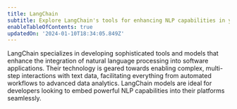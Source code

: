 ```yaml
---
title: LangChain
subtitle: Explore LangChain's tools for enhancing NLP capabilities in your applications
enableTableOfContents: true
updatedOn: '2024-01-10T18:34:05.849Z'
---
```


LangChain specializes in developing sophisticated tools and models that enhance the integration of natural language processing into software applications. Their technology is geared towards enabling complex, multi-step interactions with text data, facilitating everything from automated workflows to advanced data analytics. LangChain models are ideal for developers looking to embed powerful NLP capabilities into their platforms seamlessly.
